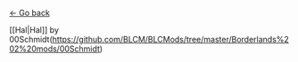 [← Go back](https://github.com/bugworm/Categories/wiki/Gear)

[[Hal|Hal]] by 00Schmidt(https://github.com/BLCM/BLCMods/tree/master/Borderlands%202%20mods/00Schmidt)